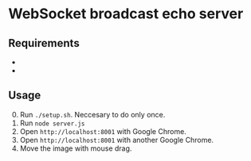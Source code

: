 WebSocket broadcast echo server
===============================

Requirements
------------

* [node]: http://nodejs.org/
* [npm]: http://npmjs.org/

Usage
-----

0. Run `./setup.sh`. Neccesary to do only once.
1. Run `node server.js`
2. Open `http://localhost:8001` with Google Chrome.
3. Open `http://localhost:8001` with another Google Chrome.
4. Move the image with mouse drag.
